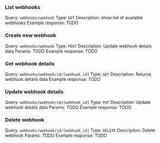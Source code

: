

### List webhooks

Query: `webhooks/webhook`
Type: `GET`
Description: show list of available webhooks
Example response: TODO

### Create new webhook

Query: `webhooks/webhook`
Type: `POST`
Description: Update webhook details data
Params: TODO
Example response: TODO

### Get webhook details

Query: `webhooks/webhook/id/[webhook_id]`
Type: `GET`
Description: Returns webhook details data
Example response: TODO

### Update webhook details

Query: `webhooks/webhook/id/[webhook_id]`
Type: `PUT`
Description: Update webhook details data
Params: TODO
Example response: TODO

### Delete webhook 

Query: `webhooks/webhook/id/[webhook_id]`
Type: `DELETE`
Description: Delete webhook
Params: TODO
Example response: TODO

